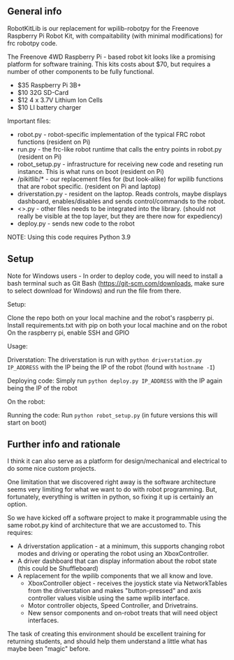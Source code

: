 ## General info

RobotKitLib is our replacement for wpilib-robotpy for the Freenove Raspberry Pi Robot Kit, with compaitability (with minimal modifications) for frc robotpy code.

The Freenove 4WD Raspberry Pi - based robot kit looks like a promising platform for software training.   This kits costs about $70, but requires a number of other components to be fully functional.
  * $35 Raspberry Pi 3B+
  * $10 32G SD-Card
  * $12 4 x 3.7V Lithium Ion Cells
  * $10 LI battery charger
	
Important files:

* robot.py - robot-specific implementation of the typical FRC robot functions   (resident on Pi)
* run.py - the frc-like robot runtime that calls the entry points in robot.py  (resident on Pi)
* robot_setup.py - infrastructure  for receiving new code and reseting run instance. This is what runs on boot (resident on Pi)
* /pikitlib/* - our replacement files for (but look-alike) for wpilib functions that are robot specific.   (resident on Pi and laptop)
* driverstation.py - resident on the laptop.   Reads controls, maybe displays dashboard, enables/disables and sends control/commands to the robot.
* <>.py - other files needs to be integrated into the library.     (should not really be visible at the top layer, but they are there now for expediency)
* deploy.py - sends new code to the robot

NOTE: Using this code requires Python 3.9

## Setup

Note for Windows users - In order to deploy code, you will need to install a bash terminal such as Git Bash (https://git-scm.com/downloads, make sure to select download for Windows) and run the file from there.

Setup:

Clone the repo both on your local machine and the robot's raspberry pi. 
Install requirements.txt with pip on both your local machine and on the robot
On the raspberry pi, enable SSH and GPIO

Usage:

Driverstation:
The driverstation is run with `python driverstation.py IP_ADDRESS` with the IP being the IP of the robot (found with `hostname -I`)

Deploying code:
Simply run `python deploy.py IP_ADDRESS` with the IP again being the IP of the robot

On the robot:

Running the code:
Run `python robot_setup.py` (in future versions this will start on boot)


## Further info and rationale

I think it can also serve as a platform for design/mechanical and electrical to do some nice custom projects.

One limitation that we discovered right away is the software architecture seems very limiting for what we want to do with robot programming.   But, fortunately, everything is written in python, so fixing it up is certainly an option.

So we have kicked off a software project to make it programmable using the same robot.py kind of architecture that we are accustomed to.   This requires:
  * A driverstation application - at a minimum, this supports changing robot modes and driving or operating the robot using an XboxController.
  * A driver dashboard that can display information about the robot state (this could be Shuffleboard)
  * A replacement for the wpilib components that we all know and love.
    * XboxController object - receives the joystick state via NetworkTables from the driverstation and makes "button-pressed" and axis controller values visible using the same wpilib interface.
    * Motor controller objects, Speed Controller, and Drivetrains.
    * New sensor components and on-robot treats that will need object interfaces.

The task of creating this environment should be excellent training for returning students, and should help them understand a little what has maybe been "magic" before.

